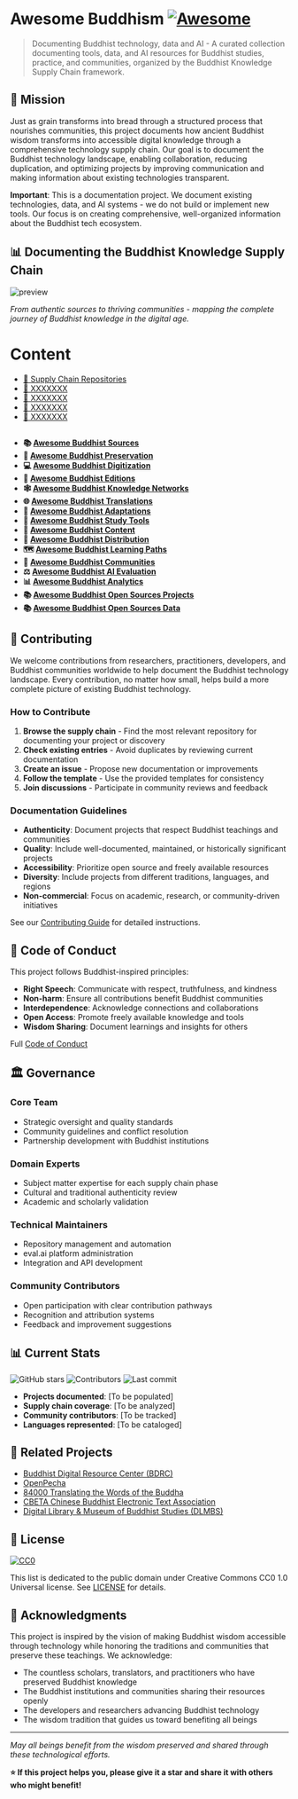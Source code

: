 # Awesome Buddhism [![Awesome](https://awesome.re/badge.svg)](https://awesome.re)

> Documenting Buddhist technology, data and AI - A curated collection documenting tools, data, and AI resources for Buddhist studies, practice, and communities, organized by the Buddhist Knowledge Supply Chain framework.

## 🙏 Mission

Just as grain transforms into bread through a structured process that nourishes communities, this project documents how ancient Buddhist wisdom transforms into accessible digital knowledge through a comprehensive technology supply chain. Our goal is to document the Buddhist technology landscape, enabling collaboration, reducing duplication, and optimizing projects by improving communication and making information about existing technologies transparent.

**Important**: This is a documentation project. We document existing technologies, data, and AI systems - we do not build or implement new tools. Our focus is on creating comprehensive, well-organized information about the Buddhist tech ecosystem.

## 📊 Documenting the Buddhist Knowledge Supply Chain

![preview](https://github.com/user-attachments/assets/421b86df-5d4f-4e36-bbf9-1e8cd0ab2848)

*From authentic sources to thriving communities - mapping the complete journey of Buddhist knowledge in the digital age.*
# Content
- [🔗 Supply Chain Repositories](https://github.com/awesome-buddhism/.github/edit/main/profile/README.md#supply-chain-repositories)
- [🔗 XXXXXXX]()
- [🔗 XXXXXXX]()
- [🔗 XXXXXXX]()
- [🔗 XXXXXXX]()
## 
- **📚 [Awesome Buddhist Sources](https://github.com/awesome-buddhism/sources)**
- **🎵 [Awesome Buddhist Preservation](https://github.com/awesome-buddhism/preservation)**
- **💻 [Awesome Buddhist Digitization](https://github.com/awesome-buddhism/digitization)**
- **📝 [Awesome Buddhist Editions](https://github.com/awesome-buddhism/editions)**
- **🕸️ [Awesome Buddhist Knowledge Networks](https://github.com/awesome-buddhism/knowledge-networks)**
- **🌐 [Awesome Buddhist Translations](https://github.com/awesome-buddhism/translations)**
- **🎯 [Awesome Buddhist Adaptations](https://github.com/awesome-buddhism/adaptations)**
- **📖 [Awesome Buddhist Study Tools](https://github.com/awesome-buddhism/study-tools)**
- **🎨 [Awesome Buddhist Content](https://github.com/awesome-buddhism/content)**
- **📡 [Awesome Buddhist Distribution](https://github.com/awesome-buddhism/distribution)**
- **🗺️ [Awesome Buddhist Learning Paths](https://github.com/awesome-buddhism/learning-paths)**
- **🤝 [Awesome Buddhist Communities](https://github.com/awesome-buddhism/communities)**
- **⚖️ [Awesome Buddhist AI Evaluation](https://github.com/awesome-buddhism/ai-evaluation)**
- **📊 [Awesome Buddhist Analytics](https://github.com/awesome-buddhism/analytics)**
- **📚 [Awesome Buddhist Open Sources Projects](https://github.com/awesome-buddhism/awesome-buddhist-projects)**
- **📚 [Awesome Buddhist Open Sources Data](https://github.com/awesome-buddhism/awesome-buddhist-data)**

## 🤝 Contributing

We welcome contributions from researchers, practitioners, developers, and Buddhist communities worldwide to help document the Buddhist technology landscape. Every contribution, no matter how small, helps build a more complete picture of existing Buddhist technology.

### How to Contribute

1. **Browse the supply chain** - Find the most relevant repository for documenting your project or discovery
2. **Check existing entries** - Avoid duplicates by reviewing current documentation  
3. **Create an issue** - Propose new documentation or improvements
4. **Follow the template** - Use the provided templates for consistency
5. **Join discussions** - Participate in community reviews and feedback

### Documentation Guidelines

- **Authenticity**: Document projects that respect Buddhist teachings and communities
- **Quality**: Include well-documented, maintained, or historically significant projects
- **Accessibility**: Prioritize open source and freely available resources
- **Diversity**: Include projects from different traditions, languages, and regions
- **Non-commercial**: Focus on academic, research, or community-driven initiatives

See our [Contributing Guide](CONTRIBUTING.md) for detailed instructions.

## 📜 Code of Conduct

This project follows Buddhist-inspired principles:

- **Right Speech**: Communicate with respect, truthfulness, and kindness
- **Non-harm**: Ensure all contributions benefit Buddhist communities
- **Interdependence**: Acknowledge connections and collaborations
- **Open Access**: Promote freely available knowledge and tools
- **Wisdom Sharing**: Document learnings and insights for others

Full [Code of Conduct](CODE_OF_CONDUCT.md)

## 🏛️ Governance

### Core Team
- Strategic oversight and quality standards
- Community guidelines and conflict resolution
- Partnership development with Buddhist institutions

### Domain Experts
- Subject matter expertise for each supply chain phase
- Cultural and traditional authenticity review
- Academic and scholarly validation

### Technical Maintainers
- Repository management and automation
- eval.ai platform administration
- Integration and API development

### Community Contributors
- Open participation with clear contribution pathways
- Recognition and attribution systems
- Feedback and improvement suggestions

## 📊 Current Stats

![GitHub stars](https://img.shields.io/github/stars/awesome-buddhism/awesome-buddhism)
![Contributors](https://img.shields.io/github/contributors/awesome-buddhism/awesome-buddhism)
![Last commit](https://img.shields.io/github/last-commit/awesome-buddhism/awesome-buddhism)

- **Projects documented**: [To be populated]
- **Supply chain coverage**: [To be analyzed]
- **Community contributors**: [To be tracked]
- **Languages represented**: [To be cataloged]

## 🔗 Related Projects

- [Buddhist Digital Resource Center (BDRC)](https://www.bdrc.io/)
- [OpenPecha](https://openpecha.org/)
- [84000 Translating the Words of the Buddha](https://84000.co/)
- [CBETA Chinese Buddhist Electronic Text Association](https://www.cbeta.org/)
- [Digital Library & Museum of Buddhist Studies (DLMBS)](https://www.dlmbs.org/)

## 📝 License

[![CC0](https://mirrors.creativecommons.org/presskit/buttons/88x31/svg/cc-zero.svg)](https://creativecommons.org/publicdomain/zero/1.0/)

This list is dedicated to the public domain under Creative Commons CC0 1.0 Universal license. See [LICENSE](LICENSE) for details.

## 🙏 Acknowledgments

This project is inspired by the vision of making Buddhist wisdom accessible through technology while honoring the traditions and communities that preserve these teachings. We acknowledge:

- The countless scholars, translators, and practitioners who have preserved Buddhist knowledge
- The Buddhist institutions and communities sharing their resources openly
- The developers and researchers advancing Buddhist technology
- The wisdom tradition that guides us toward benefiting all beings

---

*May all beings benefit from the wisdom preserved and shared through these technological efforts.*

**⭐ If this project helps you, please give it a star and share it with others who might benefit!**
